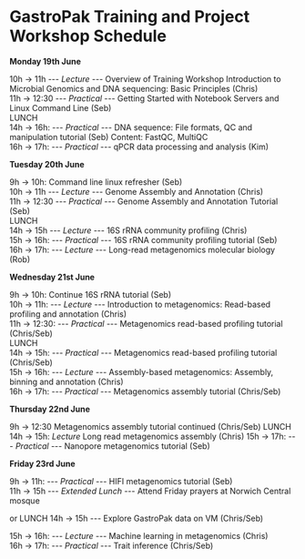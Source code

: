 # **GastroPak Training and Project Workshop Schedule**  

**Monday  19th June**

10h → 11h --- *Lecture* --- Overview of Training Workshop
Introduction to Microbial Genomics and DNA sequencing: Basic Principles (Chris)  
11h → 12:30 --- *Practical* --- Getting Started with Notebook Servers and Linux Command Line (Seb)  
LUNCH  
14h → 16h: --- *Practical* --- DNA sequence: File formats, QC and manipulation tutorial (Seb) Content: FastQC, MultiQC  
16h → 17h: --- *Practical* --- qPCR data processing and analysis (Kim)  

**Tuesday 20th June**

9h -> 10h: Command line linux refresher (Seb)  
10h → 11h --- *Lecture* --- Genome Assembly and Annotation (Chris)  
11h → 12:30 --- *Practical* --- Genome Assembly and Annotation Tutorial (Seb)  
LUNCH  
14h → 15h --- *Lecture* --- 16S rRNA community profiling (Chris)  
15h → 16h: --- *Practical* --- 16S rRNA community profiling tutorial (Seb)  
16h → 17h: --- *Lecture* --- Long-read metagenomics molecular biology (Rob)

**Wednesday 21st June**  

9h -> 10h: Continue 16S rRNA tutorial (Seb)  
10h → 11h: --- *Lecture* --- Introduction to metagenomics: Read-based profiling and annotation (Chris)  
11h → 12:30: --- *Practical* --- Metagenomics read-based profiling tutorial (Chris/Seb)  
LUNCH  
14h → 15h: --- *Practical* --- Metagenomics read-based profiling tutorial (Chris/Seb)  
15h → 16h: --- *Lecture* --- Assembly-based metagenomics: Assembly, binning and annotation (Chris)  
16h → 17h: --- *Practical* --- Metagenomics assembly tutorial (Chris/Seb)  

**Thursday 22nd June**  

9h → 12:30 Metagenomics assembly tutorial continued (Chris/Seb) 
LUNCH  
14h → 15h: *Lecture* Long read metagenomics assembly (Chris)
15h → 17h: --- *Practical* --- Nanopore metagenomics tutorial (Seb)  

**Friday 23rd June**  

9h → 11h: --- *Practical* --- HIFI metagenomics tutorial (Seb)  
11h → 15h --- *Extended Lunch* --- Attend Friday prayers at Norwich Central mosque

or 
LUNCH 
14h → 15h --- Explore GastroPak data on VM (Chris/Seb)

15h → 16h: --- *Lecture* ---  Machine learning in metagenomics (Chris)  
16h → 17h: --- *Practical* --- Trait inference (Chris/Seb)  
